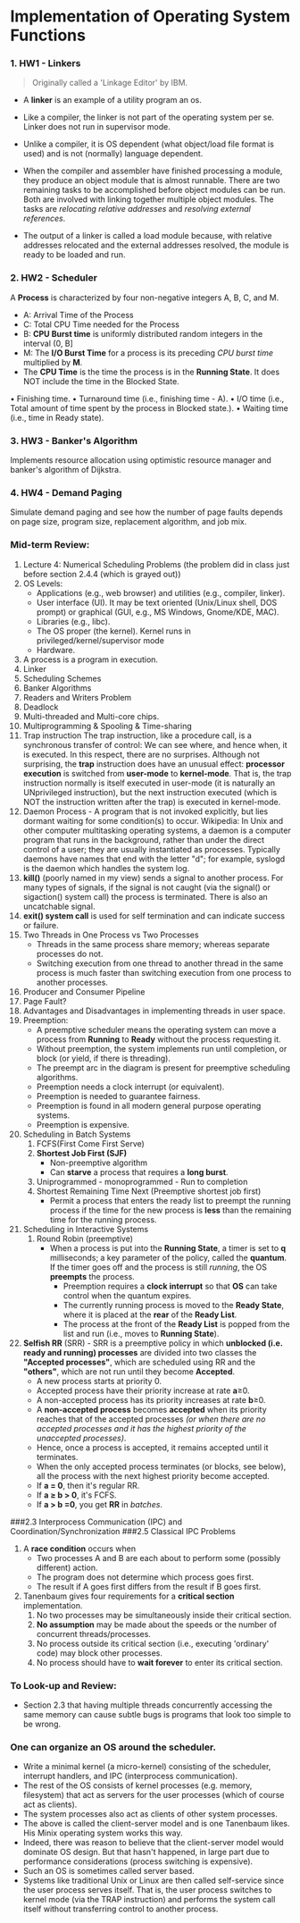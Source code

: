 # Implementation of Operating System Functions

### 1. HW1 - Linkers
> Originally called a 'Linkage Editor' by IBM.

- A **linker** is an example of a utility program an os. 
- Like a compiler, the linker is not part of the operating system per se. Linker does not run in supervisor mode. 
- Unlike a compiler, it is OS dependent (what object/load file format is used) and is not (normally) language dependent.

- When the compiler and assembler have finished processing a module, they produce an object module that is almost runnable. There are two remaining tasks to be accomplished before object modules can be run. Both are involved with linking together multiple object modules. The tasks are *relocating relative addresses* and *resolving external references*.
- The output of a linker is called a load module because, with relative addresses relocated and the external addresses resolved, the module is ready to be loaded and run.

### 2. HW2 - Scheduler
A **Process** is characterized by four non-negative integers A, B, C, and M.
- A: Arrival Time of the Process
- C: Total CPU Time needed for the Process
- B: **CPU Burst time** is uniformly distributed random integers in the interval (0, B]
- M: The **I/O Burst Time** for a process is its preceding *CPU burst time* multiplied by **M**.
- The **CPU Time** is the time the process is in the **Running State**. It does NOT include the time in the Blocked State.

• Finishing time.
• Turnaround time (i.e., finishing time - A).
• I/O time (i.e., Total amount of time spent by the process in Blocked state.).
• Waiting time (i.e., time in Ready state).

### 3. HW3 - Banker's Algorithm
Implements resource allocation using optimistic resource manager and banker's algorithm of Dijkstra.

### 4. HW4 - Demand Paging  
Simulate demand paging and see how the number of page faults depends on page size, program size, replacement algorithm, and job mix.

### Mid-term Review:
1. Lecture 4: Numerical Scheduling Problems (the problem did in class just before section 2.4.4 (which is grayed out))
2. OS Levels:
    - Applications (e.g., web browser) and utilities (e.g., compiler, linker).
    - User interface (UI). It may be text oriented (Unix/Linux shell, DOS prompt) or graphical (GUI, e.g., MS Windows, Gnome/KDE, MAC).
    - Libraries (e.g., libc).
    - The OS proper (the kernel). Kernel runs in privileged/kernel/supervisor mode
    - Hardware.
3. A process is a program in execution.
4. Linker
5. Scheduling Schemes
6. Banker Algorithms
7. Readers and Writers Problem
8. Deadlock
9. Multi-threaded and Multi-core chips.
10. Multiprogramming & Spooling & Time-sharing
11. Trap instruction
    The trap instruction, like a procedure call, is a synchronous transfer of control: We can see where, and hence when, it is executed. In this respect, there are no surprises. Although not surprising, the **trap** instruction does have an unusual effect: **processor execution** is switched from **user-mode** to **kernel-mode**. That is, the trap instruction normally is itself executed in user-mode (it is naturally an UNprivileged instruction), but the next instruction executed (which is NOT the instruction written after the trap) is executed in kernel-mode.
12. Daemon Process - A program that is not invoked explicitly, but lies dormant waiting for some condition(s) to occur. Wikipedia: In Unix and other computer multitasking operating systems, a daemon is a computer program that runs in the background, rather than under the direct control of a user; they are usually instantiated as processes. Typically daemons have names that end with the letter "d"; for example, syslogd is the daemon which handles the system log.
13. **kill()** (poorly named in my view) sends a signal to another process. For many types of signals, if the signal is not caught (via the signal() or sigaction() system call) the process is terminated. There is also an uncatchable signal.
14. **exit() system call** is used for self termination and can indicate success or failure.
15. Two Threads in One Process vs Two Processes
    - Threads in the same process share memory; whereas separate processes do not.
    - Switching execution from one thread to another thread in the same process is much faster than switching execution from one process to another processes.
16. Producer and Consumer Pipeline
17. Page Fault?
18. Advantages and Disadvantages in implementing threads in user space.
19. Preemption:
    - A preemptive scheduler means the operating system can move a process from **Running** to **Ready** without the process requesting it.
    - Without preemption, the system implements run until completion, or block (or yield, if there is threading).
    - The preempt arc in the diagram is present for preemptive scheduling algorithms.
    - Preemption needs a clock interrupt (or equivalent).
    - Preemption is needed to guarantee fairness.
    - Preemption is found in all modern general purpose operating systems.
    - Preemption is expensive.
20. Scheduling in Batch Systems
    1. FCFS(First Come First Serve)
    2. **Shortest Job First (SJF)**
        + Non-preemptive algorithm
        + Can **starve** a process that requires a **long burst**.
    3. Uniprogrammed - monoprogrammed - Run to completion
    4. Shortest Remaining Time Next (Preemptive shortest job first)
        + Permit a process that enters the ready list to preempt the running process if the time for the new process is **less** than the remaining time for the running process.
21. Scheduling in Interactive Systems
    1. Round Robin (preemptive)
        + When a process is put into the **Running State**, a timer is set to **q** milliseconds; a key parameter of the policy, called the **quantum**. If the timer goes off and the process is still *running*, the OS **preempts** the process.
            * Preemption requires a **clock interrupt** so that **OS** can take control when the quantum expires.
            * The currently running process is moved to the **Ready State**, where it is placed at the **rear** of the **Ready List**.
            * The process at the front of the **Ready List** is popped from the list and run (i.e., moves to **Running State**).
22. **Selfish RR** (SRR) - SRR is a preemptive policy in which **unblocked (i.e. ready and running) processes** are divided into two classes the **"Accepted processes"**, which are scheduled using RR and the **"others"**, which are not run until they become **Accepted**.
    + A new process starts at priority 0.
    + Accepted process have their priority increase at rate **a**≥0.
    + A non-accepted process has its priority increases at rate **b**≥0.
    + A **non-accepted process** becomes **accepted** when its priority reaches that of the accepted processes *(or when there are no accepted processes and it has the highest priority of the unaccepted processes)*.
    + Hence, once a process is accepted, it remains accepted until it terminates.
    + When the only accepted process terminates (or blocks, see below), all the process with the next highest priority become accepted.
    + If **a = 0**, then it's regular RR.
    + If **a ≥ b > 0**, it's FCFS.
    + If **a > b =0**, you get **RR** in *batches*. 

###2.3 Interprocess Communication (IPC) and Coordination/Synchronization
###2.5 Classical IPC Problems
1. A **race condition** occurs when
    - Two processes A and B are each about to perform some (possibly different) action.
    - The program does not determine which process goes first.
    - The result if A goes first differs from the result if B goes first.
2. Tanenbaum gives four requirements for a **critical section** implementation.
    1. No two processes may be simultaneously inside their critical section.
    2. **No assumption** may be made about the speeds or the number of concurrent threads/processes.
    3. No process outside its critical section (i.e., executing 'ordinary' code) may block other processes.
    4. No process should have to **wait forever** to enter its critical section.


### To Look-up and Review:
- Section 2.3 that having multiple threads concurrently accessing the same memory can cause subtle bugs is programs that look too simple to be wrong.


### One can organize an OS around the scheduler.  
- Write a minimal kernel (a micro-kernel) consisting of the scheduler, interrupt handlers, and IPC (interprocess communication).
- The rest of the OS consists of kernel processes (e.g. memory, filesystem) that act as servers for the user processes (which of course act as clients).
- The system processes also act as clients of other system processes.
- The above is called the client-server model and is one Tanenbaum likes. His Minix operating system works this way.
- Indeed, there was reason to believe that the client-server model would dominate OS design. But that hasn't happened, in large part due to performance considerations (process switching is expensive).
- Such an OS is sometimes called server based.
- Systems like traditional Unix or Linux are then called self-service since the user process serves itself. That is, the user process switches to kernel mode (via the TRAP instruction) and performs the system call itself without transferring control to another process.






